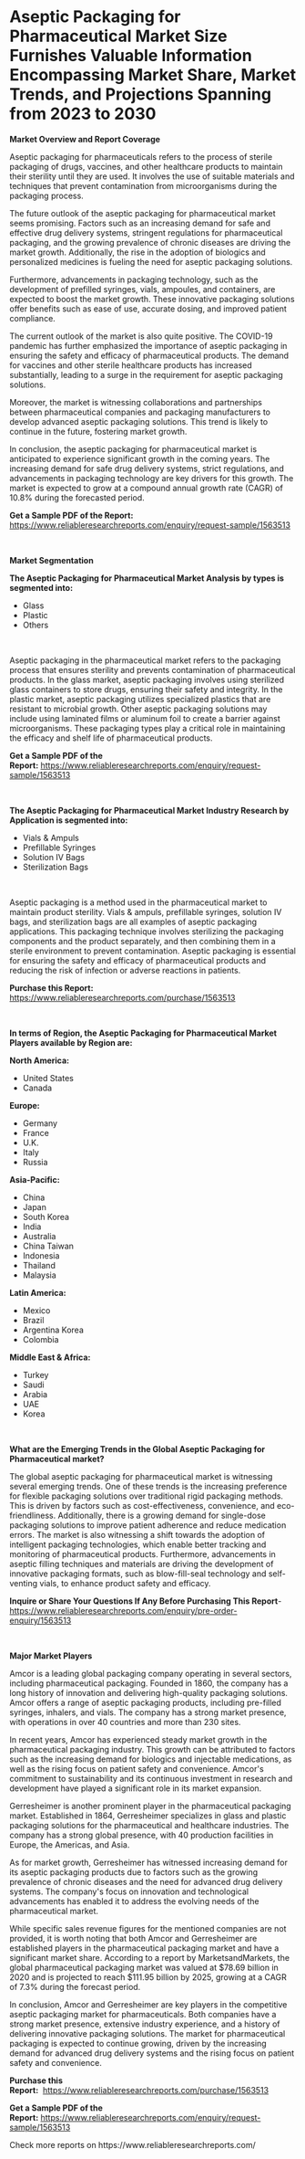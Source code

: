 <p><h1>Aseptic Packaging for Pharmaceutical Market Size Furnishes Valuable Information Encompassing Market Share, Market Trends, and Projections Spanning from 2023 to 2030</h1></p><p><strong>Market Overview and Report Coverage</strong></p>
<p><p>Aseptic packaging for pharmaceuticals refers to the process of sterile packaging of drugs, vaccines, and other healthcare products to maintain their sterility until they are used. It involves the use of suitable materials and techniques that prevent contamination from microorganisms during the packaging process.</p><p>The future outlook of the aseptic packaging for pharmaceutical market seems promising. Factors such as an increasing demand for safe and effective drug delivery systems, stringent regulations for pharmaceutical packaging, and the growing prevalence of chronic diseases are driving the market growth. Additionally, the rise in the adoption of biologics and personalized medicines is fueling the need for aseptic packaging solutions.</p><p>Furthermore, advancements in packaging technology, such as the development of prefilled syringes, vials, ampoules, and containers, are expected to boost the market growth. These innovative packaging solutions offer benefits such as ease of use, accurate dosing, and improved patient compliance.</p><p>The current outlook of the market is also quite positive. The COVID-19 pandemic has further emphasized the importance of aseptic packaging in ensuring the safety and efficacy of pharmaceutical products. The demand for vaccines and other sterile healthcare products has increased substantially, leading to a surge in the requirement for aseptic packaging solutions.</p><p>Moreover, the market is witnessing collaborations and partnerships between pharmaceutical companies and packaging manufacturers to develop advanced aseptic packaging solutions. This trend is likely to continue in the future, fostering market growth.</p><p>In conclusion, the aseptic packaging for pharmaceutical market is anticipated to experience significant growth in the coming years. The increasing demand for safe drug delivery systems, strict regulations, and advancements in packaging technology are key drivers for this growth. The market is expected to grow at a compound annual growth rate (CAGR) of 10.8% during the forecasted period.</p></p>
<p><strong>Get a Sample PDF of the Report:</strong> <a href="https://www.reliableresearchreports.com/enquiry/request-sample/1563513">https://www.reliableresearchreports.com/enquiry/request-sample/1563513</a></p>
<p>&nbsp;</p>
<p><strong>Market Segmentation</strong></p>
<p><strong>The Aseptic Packaging for Pharmaceutical Market Analysis by types is segmented into:</strong></p>
<p><ul><li>Glass</li><li>Plastic</li><li>Others</li></ul></p>
<p>&nbsp;</p>
<p><p>Aseptic packaging in the pharmaceutical market refers to the packaging process that ensures sterility and prevents contamination of pharmaceutical products. In the glass market, aseptic packaging involves using sterilized glass containers to store drugs, ensuring their safety and integrity. In the plastic market, aseptic packaging utilizes specialized plastics that are resistant to microbial growth. Other aseptic packaging solutions may include using laminated films or aluminum foil to create a barrier against microorganisms. These packaging types play a critical role in maintaining the efficacy and shelf life of pharmaceutical products.</p></p>
<p><strong>Get a Sample PDF of the Report:</strong>&nbsp;<a href="https://www.reliableresearchreports.com/enquiry/request-sample/1563513">https://www.reliableresearchreports.com/enquiry/request-sample/1563513</a></p>
<p>&nbsp;</p>
<p><strong>The Aseptic Packaging for Pharmaceutical Market Industry Research by Application is segmented into:</strong></p>
<p><ul><li>Vials & Ampuls</li><li>Prefillable Syringes</li><li>Solution IV Bags</li><li>Sterilization Bags</li></ul></p>
<p>&nbsp;</p>
<p><p>Aseptic packaging is a method used in the pharmaceutical market to maintain product sterility. Vials & ampuls, prefillable syringes, solution IV bags, and sterilization bags are all examples of aseptic packaging applications. This packaging technique involves sterilizing the packaging components and the product separately, and then combining them in a sterile environment to prevent contamination. Aseptic packaging is essential for ensuring the safety and efficacy of pharmaceutical products and reducing the risk of infection or adverse reactions in patients.</p></p>
<p><strong>Purchase this Report:</strong>&nbsp; <a href="https://www.reliableresearchreports.com/purchase/1563513">https://www.reliableresearchreports.com/purchase/1563513</a></p>
<p>&nbsp;</p>
<p><strong>In terms of Region, the Aseptic Packaging for Pharmaceutical Market Players available by Region are:</strong></p>
<p>
    <p> <strong> North America: </strong>
        <ul>
            <li>United States</li>
            <li>Canada</li>
        </ul>
        </p> 
    <p> <strong> Europe: </strong>
        <ul>
            <li>Germany</li>
            <li>France</li>
            <li>U.K.</li>
            <li>Italy</li>
            <li>Russia</li>
        </ul>
        </p> 
    <p> <strong> Asia-Pacific: </strong>
        <ul>
            <li>China</li>
            <li>Japan</li>
            <li>South Korea</li>
            <li>India</li>
            <li>Australia</li>
            <li>China Taiwan</li>
            <li>Indonesia</li>
            <li>Thailand</li>
            <li>Malaysia</li>
        </ul>
        </p> 
    <p> <strong> Latin America: </strong>
        <ul>
            <li>Mexico</li>
            <li>Brazil</li>
            <li>Argentina Korea</li>
            <li>Colombia</li>
        </ul>
        </p> 
    <p> <strong> Middle East & Africa: </strong>
        <ul>
            <li>Turkey</li>
            <li>Saudi</li>
            <li>Arabia</li>
            <li>UAE</li>
            <li>Korea</li>
        </ul>
    </p>
    </p>
<p>&nbsp;</p>
<p><strong>What are the Emerging Trends in the Global Aseptic Packaging for Pharmaceutical market?</strong></p>
<p><p>The global aseptic packaging for pharmaceutical market is witnessing several emerging trends. One of these trends is the increasing preference for flexible packaging solutions over traditional rigid packaging methods. This is driven by factors such as cost-effectiveness, convenience, and eco-friendliness. Additionally, there is a growing demand for single-dose packaging solutions to improve patient adherence and reduce medication errors. The market is also witnessing a shift towards the adoption of intelligent packaging technologies, which enable better tracking and monitoring of pharmaceutical products. Furthermore, advancements in aseptic filling techniques and materials are driving the development of innovative packaging formats, such as blow-fill-seal technology and self-venting vials, to enhance product safety and efficacy.</p></p>
<p><strong>Inquire or Share Your Questions If Any Before Purchasing This Report</strong>- <a href="https://www.reliableresearchreports.com/enquiry/pre-order-enquiry/1563513">https://www.reliableresearchreports.com/enquiry/pre-order-enquiry/1563513</a></p>
<p>&nbsp;</p>
<p><strong>Major Market Players</strong></p>
<p><p>Amcor is a leading global packaging company operating in several sectors, including pharmaceutical packaging. Founded in 1860, the company has a long history of innovation and delivering high-quality packaging solutions. Amcor offers a range of aseptic packaging products, including pre-filled syringes, inhalers, and vials. The company has a strong market presence, with operations in over 40 countries and more than 230 sites.</p><p>In recent years, Amcor has experienced steady market growth in the pharmaceutical packaging industry. This growth can be attributed to factors such as the increasing demand for biologics and injectable medications, as well as the rising focus on patient safety and convenience. Amcor's commitment to sustainability and its continuous investment in research and development have played a significant role in its market expansion.</p><p>Gerresheimer is another prominent player in the pharmaceutical packaging market. Established in 1864, Gerresheimer specializes in glass and plastic packaging solutions for the pharmaceutical and healthcare industries. The company has a strong global presence, with 40 production facilities in Europe, the Americas, and Asia.</p><p>As for market growth, Gerresheimer has witnessed increasing demand for its aseptic packaging products due to factors such as the growing prevalence of chronic diseases and the need for advanced drug delivery systems. The company's focus on innovation and technological advancements has enabled it to address the evolving needs of the pharmaceutical market.</p><p>While specific sales revenue figures for the mentioned companies are not provided, it is worth noting that both Amcor and Gerresheimer are established players in the pharmaceutical packaging market and have a significant market share. According to a report by MarketsandMarkets, the global pharmaceutical packaging market was valued at $78.69 billion in 2020 and is projected to reach $111.95 billion by 2025, growing at a CAGR of 7.3% during the forecast period.</p><p>In conclusion, Amcor and Gerresheimer are key players in the competitive aseptic packaging market for pharmaceuticals. Both companies have a strong market presence, extensive industry experience, and a history of delivering innovative packaging solutions. The market for pharmaceutical packaging is expected to continue growing, driven by the increasing demand for advanced drug delivery systems and the rising focus on patient safety and convenience.</p></p>
<p><strong>Purchase this Report:</strong>&nbsp;&nbsp;<a href="https://www.reliableresearchreports.com/purchase/1563513">https://www.reliableresearchreports.com/purchase/1563513</a></p>
<p></p>
<p><strong>Get a Sample PDF of the Report:</strong>&nbsp;<a href="https://www.reliableresearchreports.com/enquiry/request-sample/1563513">https://www.reliableresearchreports.com/enquiry/request-sample/1563513</a></p>
<p>Check more reports on https://www.reliableresearchreports.com/</p>